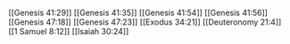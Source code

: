 [[Genesis 41:29]]
[[Genesis 41:35]]
[[Genesis 41:54]]
[[Genesis 41:56]]
[[Genesis 47:18]]
[[Genesis 47:23]]
[[Exodus 34:21]]
[[Deuteronomy 21:4]]
[[1 Samuel 8:12]]
[[Isaiah 30:24]]
